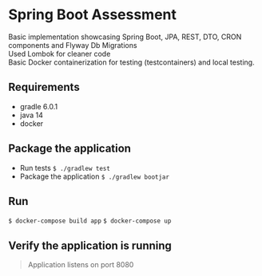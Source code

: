 # Spring Boot Assessment
Basic implementation showcasing Spring Boot, JPA, REST, DTO, CRON components and Flyway Db Migrations<br/>
Used Lombok for cleaner code<br/>
Basic Docker containerization for testing (testcontainers) and local testing.<br/>

## Requirements
- gradle 6.0.1
- java 14
- docker


## Package the application
- Run tests
`$ ./gradlew test`<br/>
- Package the application
`$ ./gradlew bootjar`

## Run

`$ docker-compose build app`
`$ docker-compose up`

## Verify the application is running

> Application listens on port 8080
